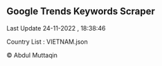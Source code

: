 

## Google Trends Keywords Scraper 
 
Last Update 24-11-2022 , 18:38:46

Country List :
VIETNAM.json



© Abdul Muttaqin 
